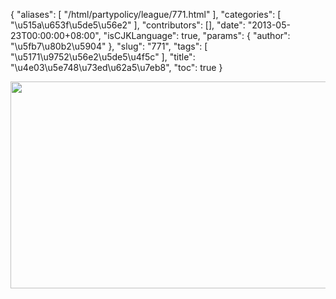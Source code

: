 {
    "aliases": [
        "/html/partypolicy/league/771.html"
    ],
    "categories": [
        "\u515a\u653f\u5de5\u56e2"
    ],
    "contributors": [],
    "date": "2013-05-23T00:00:00+08:00",
    "isCJKLanguage": true,
    "params": {
        "author": "\u5fb7\u80b2\u5904"
    },
    "slug": "771",
    "tags": [
        "\u5171\u9752\u56e2\u5de5\u4f5c"
    ],
    "title": "\u4e03\u5e748\u73ed\u62a5\u7eb8",
    "toc": true
}

<img
    src="https://cdn.tfls.online/mirror/full/103009dfc3813b74a1a8417ee8af937aa0cf477b.jpg"
    style="display:block;margin-left:auto;margin-right:auto;"
    decoding="async"
    fetchpriority="auto"
    loading="lazy"
    height="331"
    width="600"
/>

